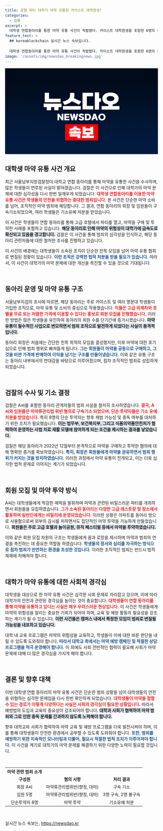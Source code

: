 ```yaml
---
title: 호텔 파티 대학가 마약 유통한 카이스트 대학원생!
categories:
  - 법률
excerpt: >
  대학생 연합동아리를 통한 마약 유통 사건이 적발됐다. 카이스트 대학원생을 포함한 6명의 주요 인물들이 기소되었으며, 수십명의 학생들이 마약 투약에 연루됐다. 사건의 전말과 충격적 사실을 밝혀낸 검찰의 자세한 브리핑이 주목받고 있다.
feature_text: >
  ## koreablockchain 실시간 뉴스 속보입니다.

  대학생 연합동아리를 통한 마약 유통 사건이 적발됐다. 카이스트 대학원생을 포함한 6명의 주요 인물들이 기소되었으며, 수십명의 학생들이 마약 투약에 연루됐다. 사건의 전말과 충격적 사실을 밝혀낸 검찰의 자세한 브리핑이 주목받고 있다.
image: '/assets/img/newsdao_breakingnews.jpg'
---
```


<p><img src="/assets/img/newsdao_breakingnews.jpg" alt="koreablockchain 속보" /></p>

<h2 data-ke-size="size26">대학생 마약 유통 사건 개요</h2>

<p data-ke-size="size16">최근 서울남부지방검찰청이 대학교 연합 동아리를 통해 마약을 유통한 사건을 수사하며, 많은 학생들이 연루된 사실이 밝혀졌습니다. 검찰은 이 사건으로 인해 대학가의 마약 문제에 대한 심각성을 다시 한번 일깨우게 되었습니다. <b><span style="color: #ee2323;">대학생 연합동아리를 이용한 마약 유통 사건은 학생들의 안전을 위협하는 중대한 범죄입니다.</span></b> 본 사건은 단순한 마약 소비를 넘어, 조직적인 마약 범죄에 해당합니다. 그 결과, 연합 동아리의 회장 및 임원들이 구속기소되었으며, 여러 학생들은 기소유예 처분을 받았습니다.</p>

<p data-ke-size="size16">이 사건은 학생들이 연합 동아리를 통해 고급 호텔에서 파티를 열고, 마약을 구매 및 투약한 사례를 포함하고 있습니다. <b><span style="background-color: #21538527;">해당 동아리로 인해 마약의 위험성이 대학가에 급속도로 확산되고 있음을 경고합니다.</span></b> 검찰은 이 사건을 통해 범죄의 심각성을 인식하고, 해당 동아리 관련자들에 대한 철저한 조사를 진행하고 있습니다.</p>

<p data-ke-size="size16">이 사건의 배경에는 대학생들이 소속된 조직이 단순한 친목 모임을 넘어 마약 유통 협회로 변질된 정황이 있습니다. <b><span style="color: #1a5490;">이런 조직은 강력한 법적 처분을 받을 필요가 있습니다.</span></b> 따라서, 이 사건이 대학가의 마약 문제에 대한 개선을 촉진할 수 있을 것으로 기대됩니다. </p>

<p data-ke-size="size16">&nbsp;</p>

<h2 data-ke-size="size26">동아리 운영 및 마약 유통 구조</h2>

<p data-ke-size="size16">서울남부지검의 조사에 따르면, 해당 동아리는 주로 카이스트 및 여러 명문대 학생들이 가입한 조직으로, 마약 유통 및 소비의 중심으로 작용했습니다. <b><span style="color: #ee2323;">이들은 고급 외제차와 호텔을 무료 또는 저렴한 가격에 이용할 수 있다는 홍보로 회원 모집을 진행했습니다.</span></b> 이러한 방법은 많은 학생들을 유인하여 동아리의 회원 수를 단기간에 증가시켰습니다. <b><span style="background-color: #21538527;">마약 유통이 필수적인 사업으로 변모하면서 범죄 조직으로 발전하게 되었다는 사실이 충격적입니다.</span></b> </p>

<p data-ke-size="size16">동아리 회장은 처음에는 간단한 친목 목적의 모임을 결성했지만, 이후 마약에 대한 호기심으로 인해 범죄 행위로 빠져들게 됩니다. <b><span style="color: #1a5490;">그는 회원들이 마약을 공동으로 구매하고, 그것을 비싼 가격에 판매하여 이익을 남기는 구조를 만들어냈습니다.</span></b> 이와 같은 유통 구조는 동아리 내부에서의 연대감을 바탕으로 이루어졌으며, 점차 조직적인 범죄로 성립하게 되었습니다.</p>

<p data-ke-size="size16">&nbsp;</p>

<h2 data-ke-size="size26">검찰의 수사 및 기소 결정</h2>

<p data-ke-size="size16">검찰은 A씨를 포함한 동아리 관계자들의 범죄 사실을 철저히 조사하였습니다. <b><span style="color: #ee2323;">결국, A씨와 임원들은 마약류관리법 위반 혐의로 구속기소 되었으며, 단순 투약자들은 기소 유예 처분을 받았습니다.</span></b> 특히 8명의 단순 투약자는 향후 재범 가능성 및 중독 여부를 대처하기 위한 조치가 필요했습니다. <b><span style="background-color: #21538527;">이는 법무부, 보건복지부, 그리고 식품의약품안전처가 협력하여 운영하는 사법 치료 재활 모델에 참여하게 되는 조건을 제시하는 결과를 낳았습니다.</span></b></p>

<p data-ke-size="size16">검찰은 해당 동아리가 2022년 12월부터 본격적으로 마약을 구매하고 투약한 혐의에 대해 명확한 증거를 확보하였습니다. <b><span style="color: #1a5490;">특히, 회장은 회원들에게 마약을 권유하면서 범죄 행위가 커지는 것을 방치하였습니다.</span></b> 이러한 과정에서 마약 유통이 전개되고, 이는 더욱 심각한 법적 문제로 이어지는 계기가 되었습니다.</p>

<p data-ke-size="size16">&nbsp;</p>

<h2 data-ke-size="size26">회원 모집 및 마약 투약 방식</h2>

<p data-ke-size="size16">A씨는 대학생들에게 막강한 매력을 발휘하며 마약과 관련된 비밀스러운 파티를 개최하면서 회원들을 모집하였습니다. <b><span style="color: #ee2323;">그가 소속된 동아리는 다양한 고급 레스토랑 및 장소에서 활동하며 일반인에게는 비밀리에 운영되었습니다.</span></b> 이러한 상황은 아파트를 동아리 방으로 사용함으로써 외부의 감시를 피하면서도 집단적인 마약 투약을 가능하게 만들었습니다. <b><span style="background-color: #21538527;">회원들은 주로 고급 호텔과 놀이공원, 뮤직 페스티벌 등에서 마약을 투약하였습니다.</span></b></p>

<p data-ke-size="size16">이와 같은 회원 모집 차원의 구조는 학생들에게 꿈과 로망을 제시하며 마약과 범죄의 연결을 촉진하는 데 중요한 역할을 하였습니다. <b><span style="color: #1a5490;">학생들의 정서와 심리를 자극하는 방식으로 점차 범죄가 만연하는 환경을 조성한 것입니다.</span></b> 이러한 조직적인 범죄는 반드시 법적 제재에 처해져야 합니다.</p>

<p data-ke-size="size16">&nbsp;</p>

<h2 data-ke-size="size26">대학가 마약 유통에 대한 사회적 경각심</h2>

<p data-ke-size="size16">대학생을 대상으로 한 마약 유통 사건은 심각한 사회 문제로 자리잡고 있으며, 이에 따라 대학가의 안전과 관련된 경각심을 높이는 것이 중요합니다. <b><span style="color: #ee2323;">대학생들이 연합 동아리를 통해 마약을 유통하고 있다는 사실은 매우 우려스러운 현상입니다.</span></b> 이 사건은 학생들에게 마약의 위험성을 알리는 중요한 기회가 되어야 하며, 교육 및 예방 활동의 필요성을 강조하는 계기가 될 수 있습니다. <b><span style="background-color: #21538527;">이런 사건들은 캠퍼스 내에서 특정한 모임이 범죄로 변질될 가능성을 내포하고 있습니다.</span></b></p>

<p data-ke-size="size16">대학 내 교육 프로그램은 마약의 위험성을 교육하고, 학생들이 이에 대한 바른 판단을 내릴 수 있도록 도와줘야 합니다. <b><span style="color: #1a5490;">따라서 대학교 측에서는 마약 예방 캠페인 및 적절한 상담 프로그램을 적극 운영해야 합니다.</span></b> 이 외에도 사회 전반적인 협력이 필요해 사회가 마약 문제에 대해 더 많은 경각심을 가지게 해야 합니다.</p>

<p data-ke-size="size16">&nbsp;</p>

<h2 data-ke-size="size26">결론 및 향후 대책</h2>

<p data-ke-size="size16">이번 대학생 연합 동아리의 마약 유통 사건은 단순한 범죄 상황을 넘어 대학생들의 안전을 위협하는 심각한 문제임을 다시 한번 확인하게 되었습니다. <b><span style="color: #ee2323;">대학생들이 마약을 접할 수 있는 경로가 이렇게 다양하다는 사실은 사회의 경각심이 필요한 상황입니다.</span></b> 따라서 예방법의 도입과 교육의 중요성이 강조되어야 합니다. <b><span style="background-color: #21538527;">대학과 사회가 협력하여 마약 범죄와 그로 인한 중독 문제를 간과하지 않도록 노력해야 합니다.</span></b></p>

<p data-ke-size="size16">향후 대학교와 사회가 협력하여 마약 교육 및 예방 프로그램을 더욱 발전시켜야 하며, 이를 통해 대학생들이 안전한 환경에서 공부할 수 있도록 도와줘야 합니다. <b><span style="color: #1a5490;">또한, 범죄를 예방하기 위한 지속적인 모니터링과 더불어, 필요시 적절한 법적 조치가 이루어져야 합니다.</span></b> 이 사건을 계기로 대학가의 마약 문제를 해결하기 위한 다양한 노력이 필요할 것입니다.</p>

<p data-ke-size="size16">&nbsp;</p>

<table>
<tr>
<td style="text-align: center; height: 17px;"><b>마약 관련 범죄 소개</b></td>
</tr>
<tr>
<td style="text-align: center; height: 17px;"><b>구성원</b></td>
<td style="text-align: center; height: 17px;"><b>혐의 사항</b></td>
<td style="text-align: center; height: 17px;"><b>처리 결과</b></td>
</tr>
<tr>
<td style="text-align: center; height: 17px;">회장 A씨</td>
<td style="text-align: center; height: 17px;">마약류관리법위반(향정, 대마)</td>
<td style="text-align: center; height: 17px;">구속 기소</td>
</tr>
<tr>
<td style="text-align: center; height: 17px;">임원 5명</td>
<td style="text-align: center; height: 17px;">마약류관리법위반(향정, 대마)</td>
<td style="text-align: center; height: 17px;">3명 구속, 2명 불구속</td>
</tr>
<tr>
<td style="text-align: center; height: 17px;">단순투약자 8명</td>
<td style="text-align: center; height: 17px;">마약 투약</td>
<td style="text-align: center; height: 17px;">기소유예 처분</td>
</tr>
</table>

<p data-ke-size="size16">&nbsp;</p>
실시간 뉴스 속보는, <a href="https://newsdao.kr" rel="dofollow">https://newsdao.kr</a>


